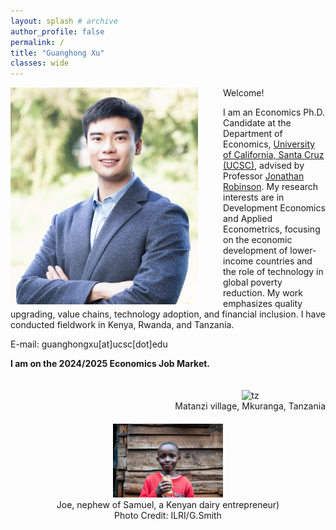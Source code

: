 ```yaml
---
layout: splash # archive
author_profile: false
permalink: /
title: "Guanghong Xu"
classes: wide
---
```


<img src="/images/xgh.jpg" width="300" align="left" style="display: block; margin-right: 40px;" /> 

Welcome! 

I am an Economics Ph.D. Candidate at the Department of Economics, [University of California, Santa Cruz (UCSC)](https://economics.ucsc.edu/), advised by Professor [Jonathan Robinson](https://sites.google.com/view/jmrtwo/home). My research interests are in Development Economics and Applied Econometrics, focusing on the economic development of lower-income countries and the role of technology in global poverty reduction. My work emphasizes quality upgrading, value chains, technology adoption, and financial inclusion. I have conducted fieldwork in Kenya, Rwanda, and Tanzania.

E-mail: guanghongxu[at]ucsc[dot]edu

**I am on the 2024/2025 Economics Job Market.**

<div style="clear: both;"></div>

<!-- Images aligned to the right and stacked vertically -->
<div style="display: flex; flex-direction: column; align-items: flex-end; margin-top: 20px;">
    <div style="text-align: center; margin-bottom: 20px;">
        <img src="/images/tz2.jpeg" alt="tz" style="width: 45%;">
        <figcaption>Matanzi village, Mkuranga, Tanzania</figcaption>
    </div>
    <div style="text-align: center;">
        <img src="/images/Kenyamilk_small.jpg" alt="ke" style="width: 35%;">
        <figcaption>Joe, nephew of Samuel, a Kenyan dairy entrepreneur)</figcaption>
        <figcaption>Photo Credit: ILRI/G.Smith</figcaption>
    </div>
</div>

<!--
<div style="display:flex">
     <div style="flex:1;padding-left:300px;">
				<img src="/images/tz2.jpeg" alt="tz" style="width:65%">
				<figcaption>Matanzi village, Mkuranga, Tanzania</figcaption>
     </div>
     <div style="flex:1;">
				<img src="/images/Kenyamilk_small.jpg" alt="ke" style="width:55%">
				<figcaption>Joe(nephew of Samuel, a Kenyan dairy trader)</figcaption>
				<figcaption>Photo Credit: ILRI/G.Smith</figcaption>
     </div>
</div>
-->






